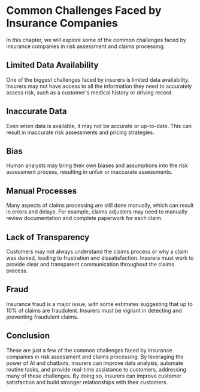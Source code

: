 # Common Challenges Faced by Insurance Companies

In this chapter, we will explore some of the common challenges faced by insurance companies in risk assessment and claims processing.

Limited Data Availability
-------------------------

One of the biggest challenges faced by insurers is limited data availability. Insurers may not have access to all the information they need to accurately assess risk, such as a customer's medical history or driving record.

Inaccurate Data
---------------

Even when data is available, it may not be accurate or up-to-date. This can result in inaccurate risk assessments and pricing strategies.

Bias
----

Human analysts may bring their own biases and assumptions into the risk assessment process, resulting in unfair or inaccurate assessments.

Manual Processes
----------------

Many aspects of claims processing are still done manually, which can result in errors and delays. For example, claims adjusters may need to manually review documentation and complete paperwork for each claim.

Lack of Transparency
--------------------

Customers may not always understand the claims process or why a claim was denied, leading to frustration and dissatisfaction. Insurers must work to provide clear and transparent communication throughout the claims process.

Fraud
-----

Insurance fraud is a major issue, with some estimates suggesting that up to 10% of claims are fraudulent. Insurers must be vigilant in detecting and preventing fraudulent claims.

Conclusion
----------

These are just a few of the common challenges faced by insurance companies in risk assessment and claims processing. By leveraging the power of AI and chatbots, insurers can improve data analysis, automate routine tasks, and provide real-time assistance to customers, addressing many of these challenges. By doing so, insurers can improve customer satisfaction and build stronger relationships with their customers.
